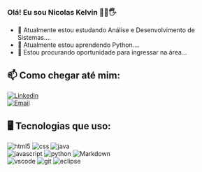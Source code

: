 ### Olá! Eu sou Nicolas Kelvin 👨‍💻🖐️

- 🔭 Atualmente estou estudando Análise e Desenvolvimento de Sistemas....
- 🌱 Atualmente estou aprendendo Python....
- 🤔 Estou procurando oportunidade para ingressar na área...

## 📫 Como chegar até mim:

[![Linkedin](https://img.shields.io/badge/LinkedIn-0077B5?style=for-the-badge&logo=linkedin&logoColor=white)](https://www.linkedin.com/in/nicolas-kelvin-9a425b204/)<br>
[![Email](https://img.shields.io/badge/Gmail-D14836?style=for-the-badge&logo=gmail&logoColor=white)](mailto:contatonicolaskelvinsilva@gmail.com)

## 🖥 Tecnologias que uso:

<div style="display: inline_block">
   <img alt="html5" src="https://img.shields.io/badge/HTML5-E34F26?style=for-the-badge&logo=html5&logoColor=white">
   <img alt="css" src="https://img.shields.io/badge/CSS3-1572B6?style=for-the-badge&logo=css3&logoColor=white">
   <img alt="java" src="https://img.shields.io/badge/Java-ED8B00?style=for-the-badge&logo=openjdk&logoColor=white"><br>
   <img alt="javascript" src="https://img.shields.io/badge/JavaScript-F7DF1E?style=for-the-badge&logo=javascript&logoColor=black">
   <img alt="python" src="https://img.shields.io/badge/Python-3776AB?style=for-the-badge&logo=python&logoColor=white">
   <img alt="Markdown" src="https://img.shields.io/badge/Markdown-000000?style=for-the-badge&logo=markdown&logoColor=white"><br>
   <img alt="vscode" src="https://img.shields.io/badge/Visual_Studio_Code-0078D4?style=for-the-badge&logo=visual%20studio%20code&logoColor=white">
   <img alt="git" src="https://img.shields.io/badge/GIT-E44C30?style=for-the-badge&logo=git&logoColor=white">
   <img alt="eclipse" src="https://img.shields.io/badge/Eclipse-2C2255?style=for-the-badge&logo=eclipse&logoColor=white">
</div>

<!--
**Nicolas-Kelvin/Nicolas-Kelvin** is a ✨ _special_ ✨ repository because its `README.md` (this file) appears on your GitHub profile.

Here are some ideas to get you started:

- 🔭 I’m currently working on ...
- 🌱 I’m currently learning ...
- 👯 I’m looking to collaborate on ...
- 🤔 I’m looking for help with ...
- 💬 Ask me about ...
- 📫 How to reach me: ...
- 😄 Pronouns: ...
- ⚡ Fun fact: ...
-->
